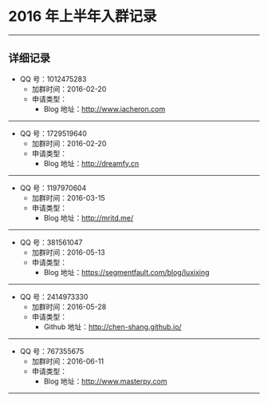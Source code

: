 # 2016 年上半年入群记录

--------------------------------------------------------------------------------

## 详细记录

- QQ 号：1012475283
	- 加群时间：2016-02-20
	- 申请类型：
		- Blog 地址：<http://www.iacheron.com>

--------------------------------------------------------------------------------

- QQ 号：1729519640
	- 加群时间：2016-02-20
	- 申请类型：
		- Blog 地址：<http://dreamfy.cn>

--------------------------------------------------------------------------------

- QQ 号：1197970604
	- 加群时间：2016-03-15
	- 申请类型：
		- Blog 地址：<http://mritd.me/>

--------------------------------------------------------------------------------

- QQ 号：381561047
	- 加群时间：2016-05-13
	- 申请类型：
		- Blog 地址：<https://segmentfault.com/blog/luxixing>

--------------------------------------------------------------------------------

- QQ 号：2414973330
	- 加群时间：2016-05-28
	- 申请类型：
		- Github 地址：<http://chen-shang.github.io/>

--------------------------------------------------------------------------------

- QQ 号：767355675
	- 加群时间：2016-06-11
	- 申请类型：
		- Blog 地址：<http://www.masterpy.com>

--------------------------------------------------------------------------------

